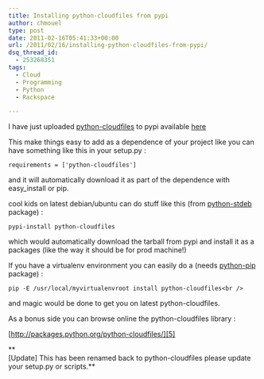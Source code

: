 ```yaml
---
title: Installing python-cloudfiles from pypi
author: chmouel
type: post
date: 2011-02-16T05:41:33+00:00
url: /2011/02/16/installing-python-cloudfiles-from-pypi/
dsq_thread_id:
  - 253268351
tags:
  - Cloud
  - Programming
  - Python
  - Rackspace

---
```

I have just uploaded [python-cloudfiles][1] to pypi available [here][2] 

This make things easy to add as a dependence of your project like you can have something like this in your setup.py :

`requirements = ['python-cloudfiles']`

and it will automatically download it as part of the dependence with easy_install or pip. 

cool kids on latest debian/ubuntu can do stuff like this (from [python-stdeb][3] package) :

`pypi-install python-cloudfiles`

which would automatically download the tarball from pypi and install it as a packages (like the way it should be for prod machine!)

If you have a virtualenv environment you can easily do a (needs [python-pip][4] package) :

`pip -E /usr/local/myvirtualenvroot install python-cloudfiles<br />
` 

and magic would be done to get you on latest python-cloudfiles.

As a bonus side you can browse online the python-cloudfiles library :

[http://packages.python.org/python-cloudfiles/][5]

**  
[Update] This has been renamed back to python-cloudfiles please update your setup.py or scripts.**

 [1]: https://github.com/rackspace/python-cloudfiles
 [2]: http://pypi.python.org/pypi/python-cloudfiles/
 [3]: http://packages.debian.org/sid/python-stdeb
 [4]: http://packages.debian.org/sid/python-pip
 [5]: http://packages.python.org/cloudfiles/